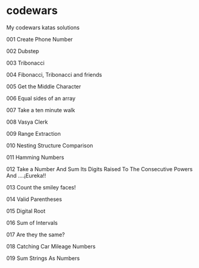 # codewars
My codewars katas solutions

001 Create Phone Number

002 Dubstep

003 Tribonacci

004 Fibonacci, Tribonacci and friends

005 Get the Middle Character

006 Equal sides of an array

007 Take a ten minute walk

008 Vasya Clerk

009 Range Extraction

010 Nesting Structure Comparison

011 Hamming Numbers

012 Take a Number And Sum Its Digits Raised To The Consecutive Powers And ....¡Eureka!!

013 Count the smiley faces!

014 Valid Parentheses

015 Digital Root

016 Sum of Intervals

017 Are they the same?

018 Catching Car Mileage Numbers

019 Sum Strings As Numbers
